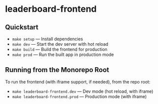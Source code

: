 # leaderboard-frontend

## Quickstart

- `make setup` — Install dependencies
- `make dev` — Start the dev server with hot reload
- `make build` — Build the frontend for production
- `make prod` — Run the built app in production mode

## Running from the Monorepo Root

To run the frontend (with iframe support, if needed), from the repo root:

- `make leaderboard-frontend.dev` — Dev mode (hot reload, with iframe)
- `make leaderboard-frontend.prod` — Production mode (with iframe)

